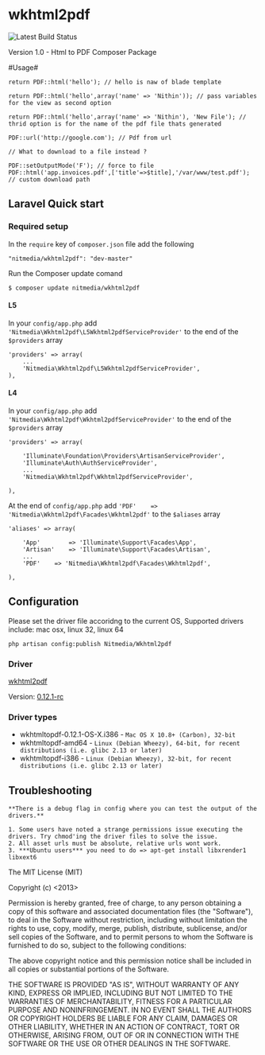 wkhtml2pdf
==========
![Latest Build Status](https://travis-ci.org/NitMedia/wkhtml2pdf.svg?branch=master)

Version 1.0 - Html to PDF Composer Package

#Usage#

	return PDF::html('hello'); // hello is naw of blade template
	
	return PDF::html('hello',array('name' => 'Nithin')); // pass variables for the view as second option
	
	return PDF::html('hello',array('name' => 'Nithin'), 'New File'); // thrid option is for the name of the pdf file thats generated

	PDF::url('http://google.com'); // Pdf from url
	
	// What to download to a file instead ?
	
	PDF::setOutputMode('F'); // force to file
	PDF::html('app.invoices.pdf',['title'=>$title],'/var/www/test.pdf'); // custom download path

## Laravel Quick start

### Required setup

In the `require` key of `composer.json` file add the following

    "nitmedia/wkhtml2pdf": "dev-master"

Run the Composer update comand

    $ composer update nitmedia/wkhtml2pdf
    
#### L5

In your `config/app.php` add `'Nitmedia\Wkhtml2pdf\L5Wkhtml2pdfServiceProvider'` to the end of the `$providers` array

    'providers' => array(
        ...
        'Nitmedia\Wkhtml2pdf\L5Wkhtml2pdfServiceProvider',
    ),
    
#### L4

In your `config/app.php` add `'Nitmedia\Wkhtml2pdf\Wkhtml2pdfServiceProvider'` to the end of the `$providers` array

    'providers' => array(

        'Illuminate\Foundation\Providers\ArtisanServiceProvider',
        'Illuminate\Auth\AuthServiceProvider',
        ...
        'Nitmedia\Wkhtml2pdf\Wkhtml2pdfServiceProvider',

    ),

At the end of `config/app.php` add `'PDF'    => 'Nitmedia\Wkhtml2pdf\Facades\Wkhtml2pdf'` to the `$aliases` array

    'aliases' => array(

        'App'        => 'Illuminate\Support\Facades\App',
        'Artisan'    => 'Illuminate\Support\Facades\Artisan',
        ...
        'PDF'    => 'Nitmedia\Wkhtml2pdf\Facades\Wkhtml2pdf',

    ),

## Configuration
Please set the driver file accoridng to the current OS, Supported drivers include: mac osx, linux 32, linux 64

    php artisan config:publish Nitmedia/Wkhtml2pdf

### Driver
[wkhtml2pdf][1]

Version: [0.12.1-rc][2]


### Driver types

- wkhtmltopdf-0.12.1-OS-X.i386  - `Mac OS X 10.8+ (Carbon), 32-bit`
- wkhtmltopdf-amd64 - `Linux (Debian Wheezy), 64-bit, for recent distributions (i.e. glibc 2.13 or later)`
- wkhtmltopdf-i386 -  `Linux (Debian Wheezy), 32-bit, for recent distributions (i.e. glibc 2.13 or later)`

## Troubleshooting
	**There is a debug flag in config where you can test the output of the drivers.**

	1. Some users have noted a strange permissions issue executing the drivers. Try chmod'ing the driver files to solve the issue.
	2. All asset urls must be absolute, relative urls wont work.
	3. ***Ubuntu users*** you need to do => apt-get install libxrender1 libxext6


The MIT License (MIT)

Copyright (c) <2013> <Nithin Meppurathu>

Permission is hereby granted, free of charge, to any person obtaining a copy
of this software and associated documentation files (the "Software"), to deal
in the Software without restriction, including without limitation the rights
to use, copy, modify, merge, publish, distribute, sublicense, and/or sell
copies of the Software, and to permit persons to whom the Software is
furnished to do so, subject to the following conditions:

The above copyright notice and this permission notice shall be included in
all copies or substantial portions of the Software.

THE SOFTWARE IS PROVIDED "AS IS", WITHOUT WARRANTY OF ANY KIND, EXPRESS OR
IMPLIED, INCLUDING BUT NOT LIMITED TO THE WARRANTIES OF MERCHANTABILITY,
FITNESS FOR A PARTICULAR PURPOSE AND NONINFRINGEMENT. IN NO EVENT SHALL THE
AUTHORS OR COPYRIGHT HOLDERS BE LIABLE FOR ANY CLAIM, DAMAGES OR OTHER
LIABILITY, WHETHER IN AN ACTION OF CONTRACT, TORT OR OTHERWISE, ARISING FROM,
OUT OF OR IN CONNECTION WITH THE SOFTWARE OR THE USE OR OTHER DEALINGS IN
THE SOFTWARE.


  [1]: http://wkhtmltopdf.org/
  [2]: https://github.com/wkhtmltopdf/wkhtmltopdf/tree/c22928d
